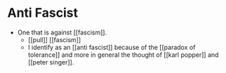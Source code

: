 # Anti Fascist
- One that is against [[fascism]].
	- [[pull]] [[fascism]]
	- I identify as an [[anti fascist]] because of the [[paradox of tolerance]] and more in general the thought of [[karl popper]] and [[peter singer]].
